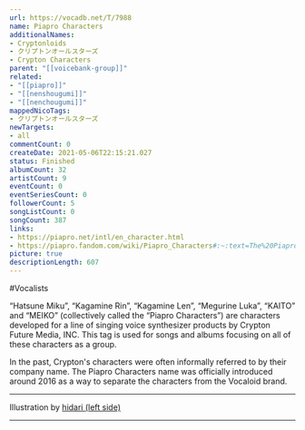 ```yaml
---
url: https://vocadb.net/T/7988
name: Piapro Characters
additionalNames: 
- Cryptonloids
- クリプトンオールスターズ
- Crypton Characters
parent: "[[voicebank-group]]"
related:
- "[[piapro]]"
- "[[nenshougumi]]"
- "[[nenchougumi]]"
mappedNicoTags:
- クリプトンオールスターズ
newTargets:
- all
commentCount: 0
createDate: 2021-05-06T22:15:21.027
status: Finished
albumCount: 32
artistCount: 9
eventCount: 0
eventSeriesCount: 0
followerCount: 5
songListCount: 0
songCount: 387
links: 
- https://piapro.net/intl/en_character.html
- https://piapro.fandom.com/wiki/Piapro_Characters#:~:text=The%20Piapro%20Characters%20are%20a%20line%20of%20avatars,outfit%20or%20design%20that%20is%20considered%20their%20%22trademark.%22
picture: true
descriptionLength: 607
---
```


#Vocalists

“Hatsune Miku”, “Kagamine Rin”, “Kagamine Len”, “Megurine Luka”, “KAITO” and “MEIKO” (collectively called the “Piapro Characters”) are characters developed for a line of singing voice synthesizer products by Crypton Future Media, INC. This tag is used for songs and albums focusing on all of these characters as a group.

In the past, Crypton's characters were often informally referred to by their company name. The Piapro Characters name was officially introduced around 2016 as a way to separate the characters from the Vocaloid brand.
___
Illustration by [hidari (left side)](https://vocadb.net/Ar/3104)

---

